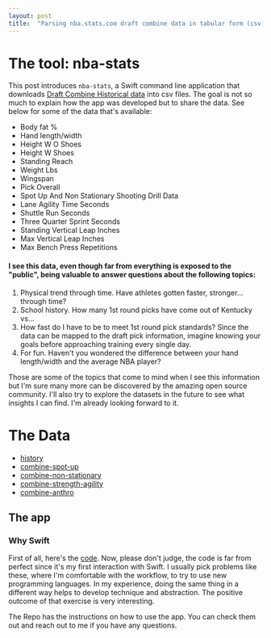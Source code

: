 ```yaml
---
layout: post
title:  "Parsing nba.stats.com draft combine data in tabular form (csv)"
---
```


# The tool: nba-stats

This post introduces `nba-stats`, a Swift command line application that downloads [Draft Combine Historical data](https://www.nba.com/stats/draft/) into csv files. The goal is not so much to explain how the app was developed but to share the data. See below for some of the data that's available:

* Body fat %
* Hand length/width
* Height W O Shoes
* Height W Shoes
* Standing Reach
* Weight Lbs
* Wingspan
* Pick Overall
* Spot Up And Non Stationary Shooting Drill Data
* Lane Agility Time Seconds
* Shuttle Run Seconds
* Three Quarter Sprint Seconds
* Standing Vertical Leap Inches
* Max Vertical Leap Inches
* Max Bench Press Repetitions

#### I see this data, even though far from everything is exposed to the "public", being valuable to answer questions about the following topics:
1. Physical trend through time. Have athletes gotten faster, stronger... through time?
2. School history. How many 1st round picks have come out of Kentucky  vs...
3. How fast do I have to be to meet 1st round pick standards? Since the data can be mapped to the draft pick information, imagine knowing your goals before approaching training every single day.
4. For fun. Haven't you wondered the difference between your hand length/width and the average NBA player?

Those are some of the topics that come to mind when I see this information but I'm sure many more can be discovered by the amazing open source community. I'll also try to explore the datasets in the future to see what insights I can find. I'm already looking forward to it.

# The Data
* [history](https://nba-stats-draft.s3.amazonaws.com/history.tgz)
* [combine-spot-up](https://nba-stats-draft.s3.amazonaws.com/spotup.tgz)
* [combine-non-stationary](https://nba-stats-draft.s3.amazonaws.com/nonstationary.tgz)
* [combine-strength-agility](https://nba-stats-draft.s3.amazonaws.com/strengthagility.tgz)
* [combine-anthro](https://nba-stats-draft.s3.amazonaws.com/antro.tgz)


## The app

### Why Swift
First of all, here's the [code](https://github.com/theccalderon/draft-combine-scrapper). Now, please don't judge, the code is far from perfect since it's my first interaction with Swift. I usually pick problems like these, where I'm comfortable with the workflow, to try to use new programming languages. In my experience, doing the same thing in a different way helps to develop technique and abstraction. The positive outcome of that exercise is very interesting.

The Repo has the instructions on how to use the app. You can check them out and reach out to me if you have any questions.

